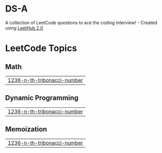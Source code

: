 # DS-A
A collection of LeetCode questions to ace the coding interview! - Created using [LeetHub 2.0](https://github.com/maitreya2954/LeetHub-2.0-Firefox)

<!---LeetCode Topics Start-->
# LeetCode Topics
## Math
|  |
| ------- |
| [1236-n-th-tribonacci-number](https://github.com/kurz3m3/DS-A/tree/master/1236-n-th-tribonacci-number) |
## Dynamic Programming
|  |
| ------- |
| [1236-n-th-tribonacci-number](https://github.com/kurz3m3/DS-A/tree/master/1236-n-th-tribonacci-number) |
## Memoization
|  |
| ------- |
| [1236-n-th-tribonacci-number](https://github.com/kurz3m3/DS-A/tree/master/1236-n-th-tribonacci-number) |
<!---LeetCode Topics End-->